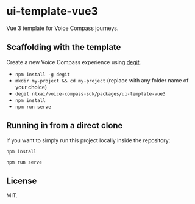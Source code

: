 # ui-template-vue3

Vue 3 template for Voice Compass journeys.

## Scaffolding with the template

Create a new Voice Compass experience using [degit](https://github.com/Rich-Harris/degit).

* `npm install -g degit`
* `mkdir my-project && cd my-project` (replace with any folder name of your choice)
* `degit nlxai/voice-compass-sdk/packages/ui-template-vue3`
* `npm install`
* `npm run serve`

## Running in from a direct clone

If you want to simply run this project locally inside the repository:

`npm install`

`npm run serve`

## License

MIT.
